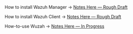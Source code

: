 How to install Wazuh Manager → [Notes Here — Rough Draft](/notes/expanded/cyber_tools/wazuh/Wazuh_Manager_Install.md)

How to install Wazuh Client → [Notes Here — Rough Draft](/notes/expanded/cyber_tools/wazuh/Wazuh_Client_Install.md)

How-to-use Wuzah → [Notes Here — In Progress](/notes/expanded/cyber_tools/wazuh/Wuzah_How_To.md)
